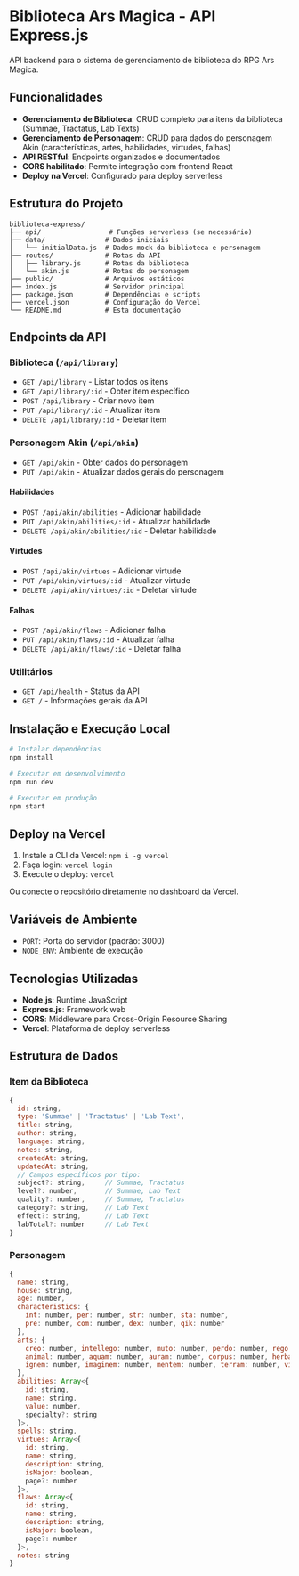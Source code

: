 # Biblioteca Ars Magica - API Express.js

API backend para o sistema de gerenciamento de biblioteca do RPG Ars Magica.

## Funcionalidades

- **Gerenciamento de Biblioteca**: CRUD completo para itens da biblioteca (Summae, Tractatus, Lab Texts)
- **Gerenciamento de Personagem**: CRUD para dados do personagem Akin (características, artes, habilidades, virtudes, falhas)
- **API RESTful**: Endpoints organizados e documentados
- **CORS habilitado**: Permite integração com frontend React
- **Deploy na Vercel**: Configurado para deploy serverless

## Estrutura do Projeto

```
biblioteca-express/
├── api/                 # Funções serverless (se necessário)
├── data/               # Dados iniciais
│   └── initialData.js  # Dados mock da biblioteca e personagem
├── routes/             # Rotas da API
│   ├── library.js      # Rotas da biblioteca
│   └── akin.js         # Rotas do personagem
├── public/             # Arquivos estáticos
├── index.js            # Servidor principal
├── package.json        # Dependências e scripts
├── vercel.json         # Configuração do Vercel
└── README.md           # Esta documentação
```

## Endpoints da API

### Biblioteca (`/api/library`)

- `GET /api/library` - Listar todos os itens
- `GET /api/library/:id` - Obter item específico
- `POST /api/library` - Criar novo item
- `PUT /api/library/:id` - Atualizar item
- `DELETE /api/library/:id` - Deletar item

### Personagem Akin (`/api/akin`)

- `GET /api/akin` - Obter dados do personagem
- `PUT /api/akin` - Atualizar dados gerais do personagem

#### Habilidades
- `POST /api/akin/abilities` - Adicionar habilidade
- `PUT /api/akin/abilities/:id` - Atualizar habilidade
- `DELETE /api/akin/abilities/:id` - Deletar habilidade

#### Virtudes
- `POST /api/akin/virtues` - Adicionar virtude
- `PUT /api/akin/virtues/:id` - Atualizar virtude
- `DELETE /api/akin/virtues/:id` - Deletar virtude

#### Falhas
- `POST /api/akin/flaws` - Adicionar falha
- `PUT /api/akin/flaws/:id` - Atualizar falha
- `DELETE /api/akin/flaws/:id` - Deletar falha

### Utilitários

- `GET /api/health` - Status da API
- `GET /` - Informações gerais da API

## Instalação e Execução Local

```bash
# Instalar dependências
npm install

# Executar em desenvolvimento
npm run dev

# Executar em produção
npm start
```

## Deploy na Vercel

1. Instale a CLI da Vercel: `npm i -g vercel`
2. Faça login: `vercel login`
3. Execute o deploy: `vercel`

Ou conecte o repositório diretamente no dashboard da Vercel.

## Variáveis de Ambiente

- `PORT`: Porta do servidor (padrão: 3000)
- `NODE_ENV`: Ambiente de execução

## Tecnologias Utilizadas

- **Node.js**: Runtime JavaScript
- **Express.js**: Framework web
- **CORS**: Middleware para Cross-Origin Resource Sharing
- **Vercel**: Plataforma de deploy serverless

## Estrutura de Dados

### Item da Biblioteca

```javascript
{
  id: string,
  type: 'Summae' | 'Tractatus' | 'Lab Text',
  title: string,
  author: string,
  language: string,
  notes: string,
  createdAt: string,
  updatedAt: string,
  // Campos específicos por tipo:
  subject?: string,     // Summae, Tractatus
  level?: number,       // Summae, Lab Text
  quality?: number,     // Summae, Tractatus
  category?: string,    // Lab Text
  effect?: string,      // Lab Text
  labTotal?: number     // Lab Text
}
```

### Personagem

```javascript
{
  name: string,
  house: string,
  age: number,
  characteristics: {
    int: number, per: number, str: number, sta: number,
    pre: number, com: number, dex: number, qik: number
  },
  arts: {
    creo: number, intellego: number, muto: number, perdo: number, rego: number,
    animal: number, aquam: number, auram: number, corpus: number, herbam: number,
    ignem: number, imaginem: number, mentem: number, terram: number, vim: number
  },
  abilities: Array<{
    id: string,
    name: string,
    value: number,
    specialty?: string
  }>,
  spells: string,
  virtues: Array<{
    id: string,
    name: string,
    description: string,
    isMajor: boolean,
    page?: number
  }>,
  flaws: Array<{
    id: string,
    name: string,
    description: string,
    isMajor: boolean,
    page?: number
  }>,
  notes: string
}
```


